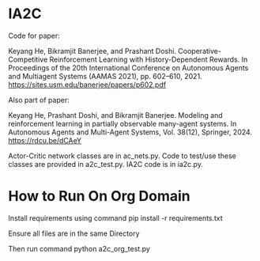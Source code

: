 # IA2C
Code for paper:

Keyang He, Bikramjit Banerjee, and Prashant Doshi. Cooperative-Competitive Reinforcement Learning with History-Dependent Rewards. In Proceedings of the 20th International Conference on Autonomous Agents and Multiagent Systems (AAMAS 2021), pp. 602–610, 2021. https://sites.usm.edu/banerjee/papers/p602.pdf

Also part of paper: 

Keyang He, Prashant Doshi, and Bikramjit Banerjee. Modeling and reinforcement learning in partially observable many-agent systems. In Autonomous Agents and Multi-Agent Systems, Vol. 38(12), Springer, 2024. https://rdcu.be/dCAeY

Actor-Critic network classes are in ac_nets.py. Code to test/use these classes are provided in a2c_test.py. IA2C code is in ia2c.py. 


# How to Run On Org Domain

Install requirements using command pip install -r requirements.txt

Ensure all files are in the same Directory

Then run command python a2c_org_test.py
